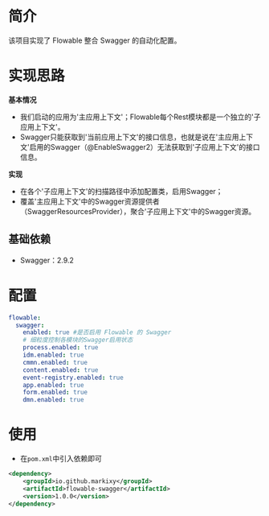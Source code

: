 # 简介
该项目实现了 Flowable 整合 Swagger 的自动化配置。

# 实现思路
**基本情况**
- 我们启动的应用为'主应用上下文'；Flowable每个Rest模块都是一个独立的'子应用上下文'。
- Swagger只能获取到'当前应用上下文'的接口信息，也就是说在'主应用上下文'启用的Swagger（@EnableSwagger2）无法获取到'子应用上下文'的接口信息。

**实现**
- 在各个'子应用上下文'的扫描路径中添加配置类，启用Swagger；
- 覆盖'主应用上下文'中的Swagger资源提供者（SwaggerResourcesProvider），聚合'子应用上下文'中的Swagger资源。

## 基础依赖
- Swagger：2.9.2

# 配置
```yaml
flowable:
  swagger:
    enabled: true #是否启用 Flowable 的 Swagger
    # 细粒度控制各模块的Swagger启用状态
    process.enabled: true
    idm.enabled: true
    cmmn.enabled: true
    content.enabled: true
    event-registry.enabled: true
    app.enabled: true
    form.enabled: true
    dmn.enabled: true
```

# 使用
- 在`pom.xml`中引入依赖即可
```xml
<dependency>
    <groupId>io.github.markixy</groupId>
    <artifactId>flowable-swagger</artifactId>
    <version>1.0.0</version>
</dependency>
```
